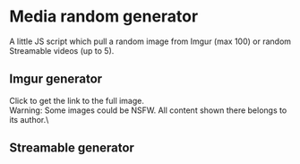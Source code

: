 # Media random generator
A little JS script which pull a random image from Imgur (max 100) or random Streamable videos (up to 5).
## Imgur generator
Click to get the link to the full image.\
Warning: Some images could be NSFW. All content shown there belongs to its author.\
## Streamable generator
